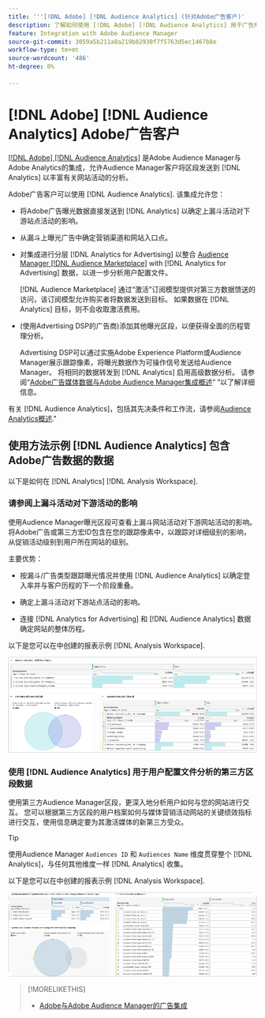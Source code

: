 ```yaml
---
title: '''[!DNL Adobe] [!DNL Audience Analytics] (针对Adobe广告客户)'
description: 了解如何使用 [!DNL Adobe] [!DNL Audience Analytics] 用于广告用例
feature: Integration with Adobe Audience Manager
source-git-commit: 3059a5b211a8a219b02930f7f5763d5ec1467b8e
workflow-type: tm+mt
source-wordcount: '486'
ht-degree: 0%

---
```


# [!DNL Adobe] [!DNL Audience Analytics] Adobe广告客户

[[!DNL Adobe] [!DNL Audience Analytics]](https://experienceleague.adobe.com/docs/analytics/integration/audience-analytics/mc-audiences-aam.html) 是Adobe Audience Manager与Adobe Analytics的集成，允许Audience Manager客户将区段发送到 [!DNL Analytics] 以丰富有关网站活动的分析。

Adobe广告客户可以使用 [!DNL Audience Analytics]. 该集成允许您：

* 将Adobe广告曝光数据直接发送到 [!DNL Analytics] 以确定上漏斗活动对下游站点活动的影响。

* 从漏斗上曝光广告中确定营销渠道和网站入口点。

* 对集成进行分层 [!DNL Analytics for Advertising] 以整合 [Audience Manager [!DNL Audience Marketplace]](https://experienceleague.adobe.com/docs/audience-manager/user-guide/features/audience-marketplace/audience-marketplace.html) with [!DNL Analytics for Advertising] 数据，以进一步分析用户配置文件。

   [!DNL Audience Marketplace] 通过“激活”订阅模型提供对第三方数据馈送的访问，该订阅模型允许购买者将数据发送到目标。 如果数据在 [!DNL Analytics] 目标，则不会收取激活费用。

* (使用Advertising DSP的广告商)添加其他曝光区段，以便获得全面的历程管理分析。

   Advertising DSP可以通过实施Adobe Experience Platform或Audience Manager展示跟踪像素，将曝光数据作为可操作信号发送给Audience Manager。 将相同的数据转发到 [!DNL Analytics] 启用高级数据分析。 请参阅“[Adobe广告媒体数据与Adobe Audience Manager集成概述](/help/integrations/audience-manager/media-data-integration/overview.md)“ ”以了解详细信息。

有关 [!DNL Audience Analytics]，包括其先决条件和工作流，请参阅[Audience Analytics概述](https://experienceleague.adobe.com/docs/analytics/integration/audience-analytics/mc-audiences-aam.html).&quot;

## 使用方法示例 [!DNL Audience Analytics] 包含Adobe广告数据的数据

以下是如何在 [!DNL Analytics] [!DNL Analysis Workspace].

### 请参阅上漏斗活动对下游活动的影响

使用Audience Manager曝光区段可查看上漏斗网站活动对下游网站活动的影响。 将Adobe广告或第三方宏ID包含在您的跟踪像素中，以跟踪对详细级别的影响，从促销活动级别到用户所在网站的级别。

主要优势：

* 按漏斗/广告类型跟踪曝光情况并使用 [!DNL Audience Analytics] 以确定登入率并与客户历程的下一个阶段重叠。

* 确定上漏斗活动对下游站点活动的影响。

* 连接 [!DNL Analytics for Advertising]<!-- which doesn't include the last exposure event --> 和 [!DNL Audience Analytics] 数据 <!-- (which includes the user's last exposure event) --> 确定网站的整体历程。

以下是您可以在中创建的报表示例 [!DNL Analysis Workspace].

![查看上漏斗活动对下游网站活动的影响](/help/integrations/assets/audience-analytics-upper-funnel-exposure.png)

### 使用 [!DNL Audience Analytics] 用于用户配置文件分析的第三方区段数据

使用第三方Audience Manager区段，更深入地分析用户如何与您的网站进行交互。 您可以根据第三方区段的用户档案如何与媒体营销活动网站的关键绩效指标进行交互，使用信息确定要为其激活媒体的新第三方受众。

>[!TIP]
> 使用Audience Manager `Audiences ID` 和 `Audiences Name` 维度贯穿整个 [!DNL Analytics]，与任何其他维度一样 [!DNL Analytics] 收集。

以下是您可以在中创建的报表示例 [!DNL Analysis Workspace].

![使用第三方区段扩充用户配置文件分析](/help/integrations/assets/audience-analytics-third-party-report.png)

>[!MORELIKETHIS]
>
>* [Adobe与Adobe Audience Manager的广告集成](/help/integrations/audience-manager/overview.md)

